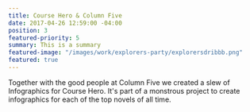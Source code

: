 ```yaml
---
title: Course Hero & Column Five
date: 2017-04-26 12:59:00 -04:00
position: 3
featured-priority: 5
summary: This is a summary
featured-image: "/images/work/explorers-party/explorersdribbb.png"
featured: true
---
```


Together with the good people at Column Five we created a slew of Infographics for Course Hero. It's part of a monstrous project to create infographics for each of the top novels of all time.  